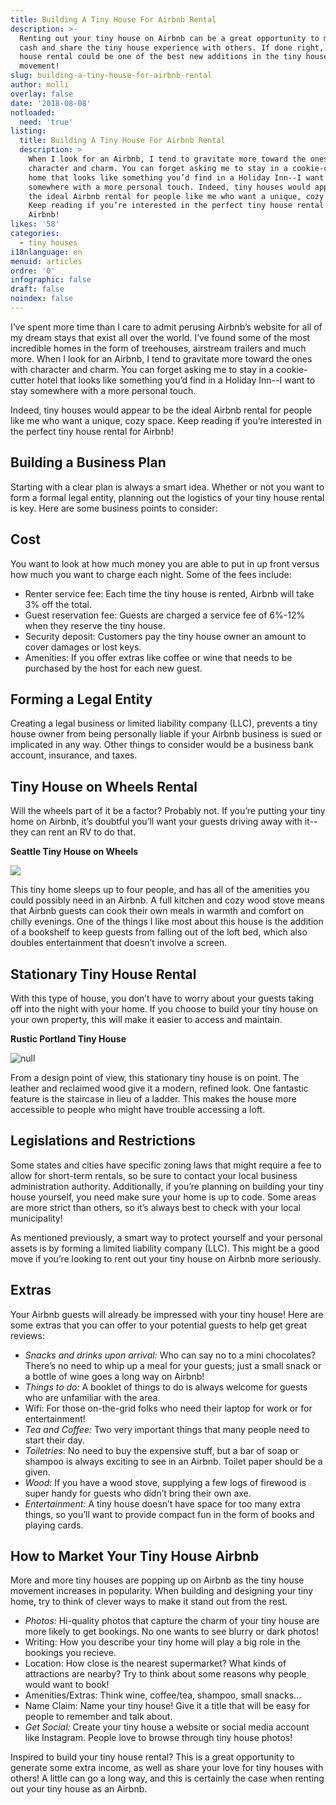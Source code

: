 ```yaml
---
title: Building A Tiny House For Airbnb Rental
description: >-
  Renting out your tiny house on Airbnb can be a great opportunity to make extra
  cash and share the tiny house experience with others. If done right, your tiny
  house rental could be one of the best new additions in the tiny house
  movement!
slug: building-a-tiny-house-for-airbnb-rental
author: molli
overlay: false
date: '2018-08-08'
notloaded:
  need: 'true'
listing:
  title: Building A Tiny House For Airbnb Rental
  description: >
    When I look for an Airbnb, I tend to gravitate more toward the ones with
    character and charm. You can forget asking me to stay in a cookie-cutter
    home that looks like something you’d find in a Holiday Inn--I want to stay
    somewhere with a more personal touch. Indeed, tiny houses would appear to be
    the ideal Airbnb rental for people like me who want a unique, cozy space.
    Keep reading if you’re interested in the perfect tiny house rental for
    Airbnb!
likes: '58'
categories:
  - tiny houses
i18nlanguage: en
menuid: articles
ordre: '0'
infographic: false
draft: false
noindex: false
---
```

I’ve spent more time than I care to admit perusing Airbnb’s website for all of my dream stays that exist all over the world. I’ve found some of the most incredible homes in the form of treehouses, airstream trailers and much more. When I look for an Airbnb, I tend to gravitate more toward the ones with character and charm. You can forget asking me to stay in a cookie-cutter hotel that looks like something you’d find in a Holiday Inn--I want to stay somewhere with a more personal touch. 

Indeed, tiny houses would appear to be the ideal Airbnb rental for people like me who want a unique, cozy space. Keep reading if you’re interested in the perfect tiny house rental for Airbnb!

## Building a Business Plan

Starting with a clear plan is always a smart idea. Whether or not you want to form a formal legal entity, planning out the logistics of your tiny house rental is key. Here are some business points to consider:

## Cost

You want to look at how much money you are able to put in up front versus how much you want to charge each night. Some of the fees include:

* Renter service fee: Each time the tiny house is rented, Airbnb will take 3% off the total.
* Guest reservation fee: Guests are charged a service fee of 6%-12% when they reserve the tiny house.
* Security deposit: Customers pay the tiny house owner an amount to cover damages or lost keys.
* Amenities: If you offer extras like coffee or wine that needs to be purchased by the host for each new guest.

## Forming a Legal Entity

Creating a legal business or limited liability company (LLC), prevents a tiny house owner from being personally liable if your Airbnb business is sued or implicated in any way. Other things to consider would be a business bank account, insurance, and taxes.

## Tiny House on Wheels Rental

Will the wheels part of it be a factor? Probably not. If you’re putting your tiny home on Airbnb, it’s doubtful you’ll want your guests driving away with it--they can rent an RV to do that. 

**Seattle Tiny House on Wheels**

![](/img/screen-shot-2018-08-08-at-18.19.15.png)

This tiny home sleeps up to four people, and has all of the amenities you could possibly need in an Airbnb. A full kitchen and cozy wood stove means that Airbnb guests can cook their own meals in warmth and comfort on chilly evenings. One of the things I like most about this house is the addition of a bookshelf to keep guests from falling out of the loft bed, which also doubles entertainment that doesn’t involve a screen. 

## **Stationary Tiny House Rental**

With this type of house, you don’t have to worry about your guests taking off into the night with your home. If you choose to build your tiny house on your own property, this will make it easier to access and maintain. 

**Rustic Portland Tiny House**

![null](/img/screen-shot-2018-08-08-at-15.14.59.png)

From a design point of view, this stationary tiny house is on point. The leather and reclaimed wood give it a modern, refined look. One fantastic feature is the staircase in lieu of a ladder. This makes the house more accessible to people who might have trouble accessing a loft. 

## Legislations and Restrictions

Some states and cities have specific zoning laws that might require a fee to allow for short-term rentals, so be sure to contact your local business administration authority. Additionally, if you’re planning on building your tiny house yourself, you need make sure your home is up to code. Some areas are more strict than others, so it’s always best to check with your local municipality!

As mentioned previously, a smart way to protect yourself and your personal assets is by forming a limited liability company (LLC). This might be a good move if you’re looking to rent out your tiny house on Airbnb more seriously.

## Extras

Your Airbnb guests will already be impressed with your tiny house! Here are some extras that you can offer to your potential guests to help get great reviews:

* _Snacks and drinks upon arrival:_ Who can say no to a mini chocolates? There’s no need to whip up a meal for your guests; just a small snack or a bottle of wine goes a long way on Airbnb!
* _Things to do:_ A booklet of things to do is always welcome for guests who are unfamiliar with the area.
* Wifi: For those on-the-grid folks who need their laptop for work or for entertainment!
* _Tea and Coffee:_ Two very important things that many people need to start their day.
* _Toiletries_: No need to buy the expensive stuff, but a bar of soap or shampoo is always exciting to see in an Airbnb. Toilet paper should be a given. 
* _Wood:_ If you have a wood stove, supplying a few logs of firewood is super handy for guests who didn’t bring their own axe.
* _Entertainment:_ A tiny house doesn’t have space for too many extra things, so you’ll want to provide compact fun in the form of books and playing cards.

## How to Market Your Tiny House Airbnb

More and more tiny houses are popping up on Airbnb as the tiny house movement increases in popularity. When building and designing your tiny home, try to think of clever ways to make it stand out from the rest. 

* _Photos:_ Hi-quality photos that capture the charm of your tiny house are more likely to get bookings. No one wants to see blurry or dark photos!
* Writing: How you describe your tiny home will play a big role in the bookings you recieve. 
* Location: How close is the nearest supermarket? What kinds of attractions are nearby? Try to think about some reasons why people would want to book!
* Amenities/Extras: Think wine, coffee/tea, shampoo, small snacks...
* Name Claim: Name your tiny house! Give it a title that will be easy for people to remember and talk about.
* _Get Social:_ Create your tiny house a website or social media account like Instagram. People love to browse through tiny house photos!

Inspired to build your tiny house rental? This is a great opportunity to generate some extra income, as well as share your love for tiny houses with others! A little can go a long way, and this is certainly the case when renting out your tiny house as an Airbnb.
